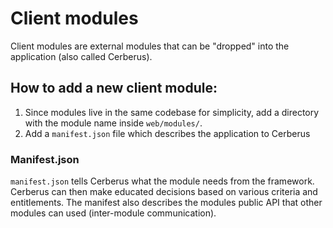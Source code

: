 # Client modules

Client modules are external modules that can be "dropped" into the application (also called Cerberus).

## How to add a new client module:

1. Since modules live in the same codebase for simplicity, add a directory with the module name inside `web/modules/`.
2. Add a `manifest.json` file which describes the application to Cerberus

### Manifest.json

`manifest.json` tells Cerberus what the module needs from the framework. Cerberus can then make educated decisions based on various criteria and entitlements.
The manifest also describes the modules public API that other modules can used (inter-module communication).